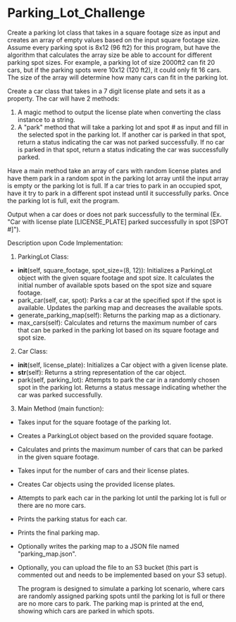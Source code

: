 # Parking_Lot_Challenge

Create a parking lot class that takes in a square footage size as input and creates an array of empty values based on the input square footage size. Assume every parking spot is 8x12 (96 ft2) for this program, but have the algorithm that calculates the array size be able to account for different parking spot sizes. For example, a parking lot of size 2000ft2 can fit 20 cars, but if the parking spots were 10x12 (120 ft2), it could only fit 16 cars. The size of the array will determine how many cars can fit in the parking lot.

Create a car class that takes in a 7 digit license plate and sets it as a property. The car will have 2 methods:

   1) A magic method to output the license plate when converting the class instance to a string.
   2) A "park" method that will take a parking lot and spot # as input and fill in the selected spot in the parking lot. If another car is parked in that spot,           return a status indicating the car was not parked successfully. If no car is parked in that spot, return a status indicating the car was successfully parked.

Have a main method take an array of cars with random license plates and have them park in a random spot in the parking lot array until the input array is empty or the parking lot is full. If a car tries to park in an occupied spot, have it try to park in a different spot instead until it successfully parks. Once the parking lot is full, exit the program.

Output when a car does or does not park successfully to the terminal (Ex. "Car with license plate [LICENSE_PLATE] parked successfully in spot [SPOT #]").

Description upon Code Implementation:
  
  1) ParkingLot Class:
  * __init__(self, square_footage, spot_size=(8, 12)): Initializes a ParkingLot object with the given square footage and spot size. It calculates the initial           number of available spots based on the spot size and square footage.
  * park_car(self, car, spot): Parks a car at the specified spot if the spot is available. Updates the parking map and decreases the available spots.
  * generate_parking_map(self): Returns the parking map as a dictionary.
  * max_cars(self): Calculates and returns the maximum number of cars that can be parked in the parking lot based on its square footage and spot size.

  2) Car Class:
  * __init__(self, license_plate): Initializes a Car object with a given license plate.
  * __str__(self): Returns a string representation of the car object.
  *  park(self, parking_lot): Attempts to park the car in a randomly chosen spot in the parking lot. Returns a status message indicating whether the car was parked      successfully.

  3) Main Method (main function):
 * Takes input for the square footage of the parking lot.
 * Creates a ParkingLot object based on the provided square footage.
 * Calculates and prints the maximum number of cars that can be parked in the given square footage.
 * Takes input for the number of cars and their license plates.
 * Creates Car objects using the provided license plates.
 * Attempts to park each car in the parking lot until the parking lot is full or there are no more cars.
 * Prints the parking status for each car.
 * Prints the final parking map.
 * Optionally writes the parking map to a JSON file named "parking_map.json".
 * Optionally, you can upload the file to an S3 bucket (this part is commented out and needs to be implemented based on your S3 setup).

    The program is designed to simulate a parking lot scenario, where cars are randomly assigned parking spots until the parking lot is full or there are no more       cars to park. The parking map is printed at the end, showing which cars are parked in which spots.






